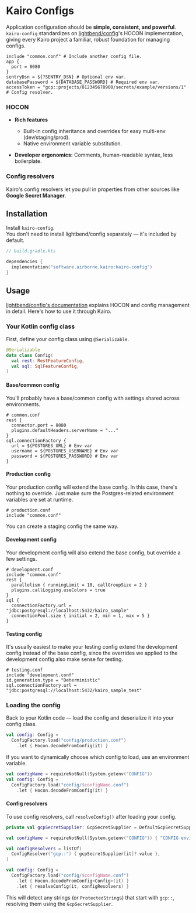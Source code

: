 # Kairo Configs

Application configuration should be **simple, consistent, and powerful**.\
`kairo-config` standardizes on [lightbend/config](https://github.com/lightbend/config)'s HOCON implementation,
giving every Kairo project a familiar, robust foundation for managing configs.

```hocon
include "common.conf" # Include another config file.
app {
  port = 8080
}
sentryDsn = ${?SENTRY_DSN} # Optional env var.
databasePassword = ${DATABASE_PASSWORD} # Required env var.
accessToken = "gcp::projects/012345678900/secrets/example/versions/1" # Config resolver.
```

### HOCON

- **Rich features**
  - Built-in config inheritance and overrides for easy multi-env (dev/staging/prod).
  - Native environment variable substitution.

- **Developer ergonomics:** Comments, human-readable syntax, less boilerplate.

### Config resolvers

Kairo's config resolvers let you pull in properties from other sources
like **Google Secret Manager**.

## Installation

Install `kairo-config`.\
You don't need to install lightbend/config separately — it's included by default.

```kotlin
// build.gradle.kts

dependencies {
  implementation("software.airborne.kairo:kairo-config")
}
```

## Usage

[lightbend/config's documentation](https://github.com/lightbend/config)
explains HOCON and config management in detail.
Here's how to use it through Kairo.

### Your Kotlin config class

First, define your config class using `@Serializable`.

```kotlin
@Serializable
data class Config(
  val rest: RestFeatureConfig,
  val sql: SqlFeatureConfig,
)
```

#### Base/common config

You'll probably have a base/common config with settings shared across environments.

```hocon
# common.conf
rest {
  connector.port = 8080
  plugins.defaultHeaders.serverName = "..."
}
sql.connectionFactory {
  url = ${POSTGRES_URL} # Env var
  username = ${POSTGRES_USERNAME} # Env var
  password = ${POSTGRES_PASSWORD} # Env var
}
```

#### Production config

Your production config will extend the base config.
In this case, there's nothing to override.
Just make sure the Postgres-related environment variables are set at runtime.

```hocon
# production.conf
include "common.conf"
```

You can create a staging config the same way.

#### Development config

Your development config will also extend the base config,
but override a few settings.

```hocon
# development.conf
include "common.conf"
rest {
  parallelism { runningLimit = 10, callGroupSize = 2 }
  plugins.callLogging.useColors = true
}
sql {
  connectionFactory.url = "jdbc:postgresql://localhost:5432/kairo_sample"
  connectionPool.size { initial = 2, min = 1, max = 5 }
}
```

#### Testing config

It's usually easiest to make your testing config extend the development config instead of the base config,
since the overrides we applied to the development config also make sense for testing.

```hocon
# testing.conf
include "development.conf"
id.generation.type = "Deterministic"
sql.connectionFactory.url = "jdbc:postgresql://localhost:5432/kairo_sample_test"
```

### Loading the config

Back to your Kotlin code — load the config and deserialize it into your config class.

```kotlin
val config: Config =
  ConfigFactory.load("config/production.conf")
    .let { Hocon.decodeFromConfig(it) }
```

If you want to dynamically choose which config to load, use an environment variable.

```kotlin
val configName = requireNotNull(System.getenv("CONFIG"))
val config: Config =
  ConfigFactory.load("config/$configName.conf")
    .let { Hocon.decodeFromConfig(it) }
```

#### Config resolvers

To use config resolvers, call `resolveConfig()` after loading your config.

```kotlin
private val gcpSecretSupplier: GcpSecretSupplier = DefaultGcpSecretSupplier()

val configName = requireNotNull(System.getenv("CONFIG")) { "CONFIG environment variable not set." }

val configResolvers = listOf(
  ConfigResolver("gcp::") { gcpSecretSupplier[it]?.value },
)

val config: Config =
  ConfigFactory.load("config/$configName.conf")
    .let { Hocon.decodeFromConfig<Config>(it) }
    .let { resolveConfig(it, configResolvers) }
```

This will detect any strings (or `ProtectedString`s) that start with `gcp::`,
resolving them using the `GcpSecretSupplier`.
